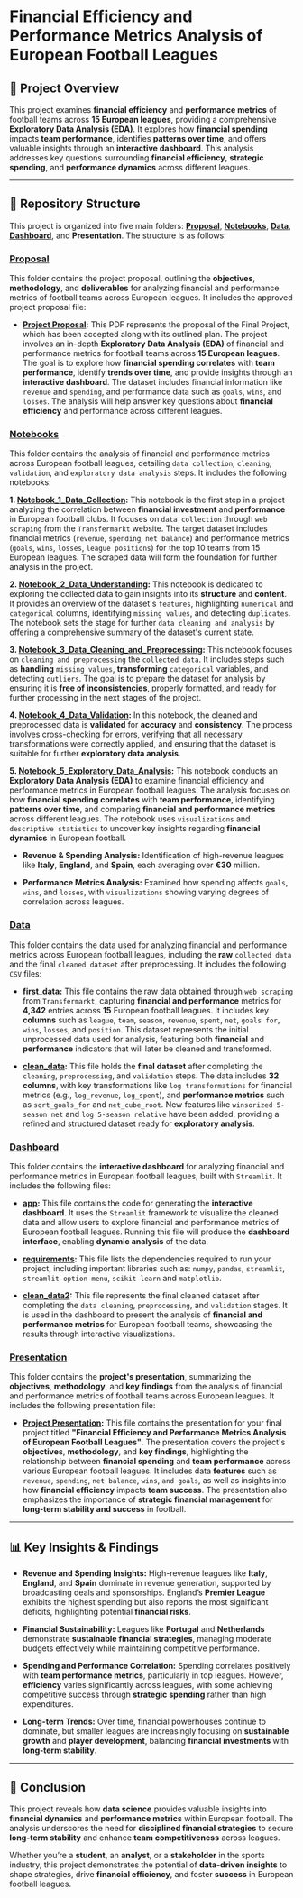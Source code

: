 # Financial Efficiency and Performance Metrics Analysis of European Football Leagues

## 📌 Project Overview

This project examines **financial efficiency** and **performance metrics** of football teams across **15 European leagues**, providing a comprehensive **Exploratory Data Analysis (EDA)**. It explores how **financial spending** impacts **team performance**, identifies **patterns over time**, and offers valuable insights through an **interactive dashboard**. This analysis addresses key questions surrounding **financial efficiency**, **strategic spending**, and **performance dynamics** across different leagues.

________________________________________

## 📂 Repository Structure

This project is organized into five main folders: **[Proposal](#proposal)**, **[Notebooks](#notebooks)**, **[Data](#data)**, **[Dashboard](#dashboard)**, and **Presentation**. The structure is as follows:

<a name="proposal"></a>

### [Proposal](https://github.com/Waliid18/Walid-Lahlali-Data-Science-Portfolio/tree/main/Data-Science-Projects/02%20-%20Exploratory-Data-Analysis-EDA-Projects/01%20-%20Financial%20Efficiency%20and%20Performance%20Metrics%20Analysis%20of%20European%20Football%20Leagues/01%20-%20Proposal)

This folder contains the project proposal, outlining the **objectives**, **methodology**, and **deliverables** for analyzing financial and performance metrics of football teams across European leagues. It includes the approved project proposal file:

+ **[Project Proposal](https://github.com/Waliid18/Walid-Lahlali-Data-Science-Portfolio/blob/main/Data-Science-Projects/02%20-%20Exploratory-Data-Analysis-EDA-Projects/01%20-%20Financial%20Efficiency%20and%20Performance%20Metrics%20Analysis%20of%20European%20Football%20Leagues/01%20-%20Proposal/Project%20Proposal.pdf):** This PDF represents the proposal of the Final Project, which has been accepted along with its outlined plan. The project involves an in-depth **Exploratory Data Analysis (EDA)** of financial and performance metrics for football teams across **15 European leagues**. The goal is to explore how **financial spending correlates** with **team performance**, identify **trends over time**, and provide insights through an **interactive dashboard**. The dataset includes financial information like `revenue` and `spending`, and performance data such as `goals`, `wins`, and `losses`. The analysis will help answer key questions about **financial efficiency** and performance across different leagues.

<a name="notebooks"></a>

### [Notebooks](https://github.com/Waliid18/Walid-Lahlali-Data-Science-Portfolio/tree/main/Data-Science-Projects/02%20-%20Exploratory-Data-Analysis-EDA-Projects/01%20-%20Financial%20Efficiency%20and%20Performance%20Metrics%20Analysis%20of%20European%20Football%20Leagues/02%20-%20Notebooks)

This folder contains the analysis of financial and performance metrics across European football leagues, detailing `data collection`, `cleaning`, `validation`, and `exploratory data analysis` steps. It includes the following notebooks:

**1. [Notebook_1_Data_Collection](https://github.com/Waliid18/Walid-Lahlali-Data-Science-Portfolio/blob/main/Data-Science-Projects/02%20-%20Exploratory-Data-Analysis-EDA-Projects/01%20-%20Financial%20Efficiency%20and%20Performance%20Metrics%20Analysis%20of%20European%20Football%20Leagues/02%20-%20Notebooks/Notebook_1_Data_Collection.ipynb):** This notebook is the first step in a project analyzing the correlation between **financial investment** and **performance** in European football clubs. It focuses on `data collection` through `web scraping` from the `Transfermarkt` website. The target dataset includes financial metrics (`revenue`, `spending`, `net balance`) and performance metrics (`goals`, `wins`, `losses`, `league positions`) for the top 10 teams from 15 European leagues. The scraped data will form the foundation for further analysis in the project.
           
**2. [Notebook_2_Data_Understanding](https://github.com/Waliid18/Walid-Lahlali-Data-Science-Portfolio/blob/main/Data-Science-Projects/02%20-%20Exploratory-Data-Analysis-EDA-Projects/01%20-%20Financial%20Efficiency%20and%20Performance%20Metrics%20Analysis%20of%20European%20Football%20Leagues/02%20-%20Notebooks/Notebook_2_Data_Understanding.ipynb):** This notebook is dedicated to exploring the collected data to gain insights into its **structure** and **content**. It provides an overview of the dataset's `features`, highlighting `numerical` and `categorical` columns, identifying `missing values`, and detecting `duplicates`. The notebook sets the stage for further `data cleaning and analysis` by offering a comprehensive summary of the dataset's current state.
           
**3. [Notebook_3_Data_Cleaning_and_Preprocessing](https://github.com/Waliid18/Walid-Lahlali-Data-Science-Portfolio/blob/main/Data-Science-Projects/02%20-%20Exploratory-Data-Analysis-EDA-Projects/01%20-%20Financial%20Efficiency%20and%20Performance%20Metrics%20Analysis%20of%20European%20Football%20Leagues/02%20-%20Notebooks/Notebook_3_Data_Cleaning_and_Preprocessing.ipynb):** This notebook focuses on `cleaning and preprocessing` the `collected data`. It includes steps such as **handling** `missing values`, **transforming** `categorical` variables, and detecting `outliers`. The goal is to prepare the dataset for analysis by ensuring it is **free of inconsistencies**, properly formatted, and ready for further processing in the next stages of the project.
           
**4. [Notebook_4_Data_Validation](https://github.com/Waliid18/Walid-Lahlali-Data-Science-Portfolio/blob/main/Data-Science-Projects/02%20-%20Exploratory-Data-Analysis-EDA-Projects/01%20-%20Financial%20Efficiency%20and%20Performance%20Metrics%20Analysis%20of%20European%20Football%20Leagues/02%20-%20Notebooks/Notebook_4_Data_Validation.ipynb):** In this notebook, the cleaned and preprocessed data is **validated** for **accuracy** and **consistency**. The process involves cross-checking for errors, verifying that all necessary transformations were correctly applied, and ensuring that the dataset is suitable for further **exploratory data analysis**.
           
**5. [Notebook_5_Exploratory_Data_Analysis](https://github.com/Waliid18/Walid-Lahlali-Data-Science-Portfolio/blob/main/Data-Science-Projects/02%20-%20Exploratory-Data-Analysis-EDA-Projects/01%20-%20Financial%20Efficiency%20and%20Performance%20Metrics%20Analysis%20of%20European%20Football%20Leagues/02%20-%20Notebooks/Notebook_5_Exploratory_Data_Analysis.ipynb):** This notebook conducts an **Exploratory Data Analysis (EDA)** to examine financial efficiency and performance metrics in European football leagues. The analysis focuses on how **financial spending correlates** with **team performance**, identifying **patterns over time**, and comparing **financial and performance metrics** across different leagues. The notebook uses `visualizations` and `descriptive statistics` to uncover key insights regarding **financial dynamics** in European football.

+ **Revenue & Spending Analysis:** Identification of high-revenue leagues like **Italy**, **England**, and **Spain**, each averaging over **€30** million.

+ **Performance Metrics Analysis:** Examined how spending affects `goals`, `wins`, and `losses`, with `visualizations` showing varying degrees of correlation across leagues.

<a name="data"></a>

### [Data](https://github.com/Waliid18/Walid-Lahlali-Data-Science-Portfolio/tree/main/Data-Science-Projects/02%20-%20Exploratory-Data-Analysis-EDA-Projects/01%20-%20Financial%20Efficiency%20and%20Performance%20Metrics%20Analysis%20of%20European%20Football%20Leagues/03%20-%20Data)

This folder contains the data used for analyzing financial and performance metrics across European football leagues, including the **raw** `collected data` and the final `cleaned dataset` after preprocessing. It includes the following `CSV` files:

+ **[first_data](https://github.com/Waliid18/Walid-Lahlali-Data-Science-Portfolio/blob/main/Data-Science-Projects/02%20-%20Exploratory-Data-Analysis-EDA-Projects/01%20-%20Financial%20Efficiency%20and%20Performance%20Metrics%20Analysis%20of%20European%20Football%20Leagues/03%20-%20Data/first_data.csv):** This file contains the raw data obtained through `web scraping` from `Transfermarkt`, capturing **financial and performance** metrics for **4,342** entries across **15** European football leagues. It includes key **columns** such as `league`, `team`, `season`, `revenue`, `spent`, `net`, `goals for`, `wins`, `losses`, and `position`. This dataset represents the initial unprocessed data used for analysis, featuring both **financial** and **performance** indicators that will later be cleaned and transformed.
           
+ **[clean_data](https://github.com/Waliid18/Walid-Lahlali-Data-Science-Portfolio/blob/main/Data-Science-Projects/02%20-%20Exploratory-Data-Analysis-EDA-Projects/01%20-%20Financial%20Efficiency%20and%20Performance%20Metrics%20Analysis%20of%20European%20Football%20Leagues/03%20-%20Data/clean_data.csv):** This file holds the **final dataset** after completing the `cleaning`, `preprocessing`, and `validation` steps. The data includes **32 columns**, with key transformations like `log transformations` for financial metrics (e.g., `log_revenue`, `log_spent`), and **performance metrics** such as `sqrt_goals_for` and `net_cube_root`. New features like `winsorized 5-season net` and `log 5-season relative` have been added, providing a refined and structured dataset ready for **exploratory analysis**.

<a name="dashboard"></a>

### [Dashboard](https://github.com/Waliid18/Walid-Lahlali-Data-Science-Portfolio/tree/main/Data-Science-Projects/02%20-%20Exploratory-Data-Analysis-EDA-Projects/01%20-%20Financial%20Efficiency%20and%20Performance%20Metrics%20Analysis%20of%20European%20Football%20Leagues/04%20-%20Dashboard)

This folder contains the **interactive dashboard** for analyzing financial and performance metrics in European football leagues, built with `Streamlit`. It includes the following files:

+ **[app](https://github.com/Waliid18/Walid-Lahlali-Data-Science-Portfolio/blob/main/Data-Science-Projects/02%20-%20Exploratory-Data-Analysis-EDA-Projects/01%20-%20Financial%20Efficiency%20and%20Performance%20Metrics%20Analysis%20of%20European%20Football%20Leagues/04%20-%20Dashboard/app.py):** This file contains the code for generating the **interactive dashboard**. It uses the `Streamlit` framework to visualize the cleaned data and allow users to explore financial and performance metrics of European football leagues. Running this file will produce the **dashboard interface**, enabling **dynamic analysis** of the data.
         
+ **[requirements](https://github.com/Waliid18/Walid-Lahlali-Data-Science-Portfolio/blob/main/Data-Science-Projects/02%20-%20Exploratory-Data-Analysis-EDA-Projects/01%20-%20Financial%20Efficiency%20and%20Performance%20Metrics%20Analysis%20of%20European%20Football%20Leagues/04%20-%20Dashboard/requirements.txt):** This file lists the dependencies required to run your project, including important libraries such as: `numpy`, `pandas`, `streamlit`, `streamlit-option-menu`, `scikit-learn` and `matplotlib`.
           
+ **[clean_data2](https://github.com/Waliid18/Walid-Lahlali-Data-Science-Portfolio/blob/main/Data-Science-Projects/02%20-%20Exploratory-Data-Analysis-EDA-Projects/01%20-%20Financial%20Efficiency%20and%20Performance%20Metrics%20Analysis%20of%20European%20Football%20Leagues/04%20-%20Dashboard/clean_data2.csv):** This file represents the final cleaned dataset after completing the `data cleaning`, `preprocessing`, and `validation` stages. It is used in the dashboard to present the analysis of **financial and performance metrics** for European football teams, showcasing the results through interactive visualizations.  

<a name="presentation"></a>

### [Presentation](https://github.com/Waliid18/Walid-Lahlali-Data-Science-Portfolio/tree/main/Data-Science-Projects/02%20-%20Exploratory-Data-Analysis-EDA-Projects/01%20-%20Financial%20Efficiency%20and%20Performance%20Metrics%20Analysis%20of%20European%20Football%20Leagues/05%20-%20Presentation)

This folder contains the **project's presentation**, summarizing the **objectives**, **methodology**, and **key findings** from the analysis of financial and performance metrics of football teams across European leagues. It includes the following presentation file:

+ **[Project Presentation](https://github.com/Waliid18/Walid-Lahlali-Data-Science-Portfolio/blob/main/Data-Science-Projects/02%20-%20Exploratory-Data-Analysis-EDA-Projects/01%20-%20Financial%20Efficiency%20and%20Performance%20Metrics%20Analysis%20of%20European%20Football%20Leagues/05%20-%20Presentation/Project%20Presentation.pdf):** This file contains the presentation for your final project titled **"Financial Efficiency and Performance Metrics Analysis of European Football Leagues"**. The presentation covers the project's **objectives**, **methodology**, and **key findings**, highlighting the relationship between **financial spending** and **team performance** across various European football leagues. It includes data **features** such as `revenue`, `spending`, `net balance`, `wins`, `and goals`, as well as insights into how **financial efficiency** impacts **team success**. The presentation also emphasizes the importance of **strategic financial management** for **long-term stability and success** in football.

________________________________________

## 📊 Key Insights & Findings

+ **Revenue and Spending Insights:** High-revenue leagues like **Italy**, **England**, and **Spain** dominate in revenue generation, supported by broadcasting deals and sponsorships. England’s **Premier League** exhibits the highest spending but also reports the most significant deficits, highlighting potential **financial risks**.

+ **Financial Sustainability:** Leagues like **Portugal** and **Netherlands** demonstrate **sustainable financial strategies**, managing moderate budgets effectively while maintaining competitive performance.

+ **Spending and Performance Correlation:** Spending correlates positively with **team performance metrics**, particularly in top leagues. However, **efficiency** varies significantly across leagues, with some achieving competitive success through **strategic spending** rather than high expenditures.

+ **Long-term Trends:** Over time, financial powerhouses continue to dominate, but smaller leagues are increasingly focusing on **sustainable growth** and **player development**, balancing **financial investments** with **long-term stability**.

________________________________________

## 🔑 Conclusion

This project reveals how **data science** provides valuable insights into **financial dynamics** and **performance metrics** within European football. The analysis underscores the need for **disciplined financial strategies** to secure **long-term stability** and enhance **team competitiveness** across leagues.

Whether you’re a **student**, an **analyst**, or a **stakeholder** in the sports industry, this project demonstrates the potential of **data-driven insights** to shape strategies, drive **financial efficiency**, and foster **success** in European football leagues.
